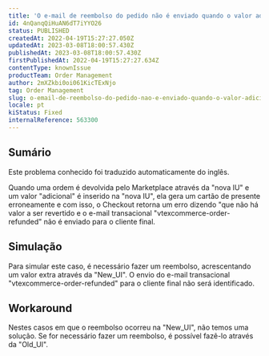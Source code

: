 ```yaml
---
title: 'O e-mail de reembolso do pedido não é enviado quando o valor adicional é reembolsado usando a nova IU (OMS).'
id: 4nQanqQiHuAN6dT7iYYO26
status: PUBLISHED
createdAt: 2022-04-19T15:27:27.050Z
updatedAt: 2023-03-08T18:00:57.430Z
publishedAt: 2023-03-08T18:00:57.430Z
firstPublishedAt: 2022-04-19T15:27:27.634Z
contentType: knownIssue
productTeam: Order Management
author: 2mXZkbi0oi061KicTExNjo
tag: Order Management
slug: o-email-de-reembolso-do-pedido-nao-e-enviado-quando-o-valor-adicional-e-reembolsado-usando-a-nova-iu-oms
locale: pt
kiStatus: Fixed
internalReference: 563300
---
```


## Sumário

<div class="alert alert-info">
  <p>Este problema conhecido foi traduzido automaticamente do inglês.</p>
</div>


Quando uma ordem é devolvida pelo Marketplace através da "nova IU" e um valor "adicional" é inserido na "nova IU", ela gera um cartão de presente erroneamente e com isso, o Checkout retorna um erro dizendo "que não há valor a ser revertido e o e-mail transacional "vtexcommerce-order-refunded" não é enviado para o cliente final.


##

## Simulação


Para simular este caso, é necessário fazer um reembolso, acrescentando um valor extra através da "New_UI".
O envio do e-mail transacional "vtexcommerce-order-refunded" para o cliente final não será identificado.


##

## Workaround


Nestes casos em que o reembolso ocorreu na "New_UI", não temos uma solução. Se for necessário fazer um reembolso, é possível fazê-lo através da "Old_UI".





